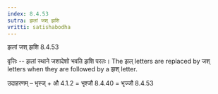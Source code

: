 ```yaml
---
index: 8.4.53
sutra: झलां जश् झशि
vritti: satishabodha
---
```



 झलां जश् झशि 8.4.53 


वृत्तिः -- झलां स्थाने जशादेशो भवति झशि परतः। The झल् letters are replaced by जश् letters when they are followed by a झश् letter. 


उदाहरणम् – भृस्ज् + औ 4.1.2 = भृश्जौ 8.4.40 = भृज्जौ 8.4.53 


